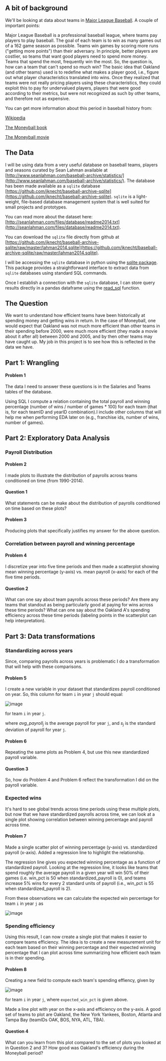 ## A bit of background

We'll be looking at data about teams in [Major League Baseball](https://en.wikipedia.org/wiki/Major_League_Baseball). A couple of important points:

Major League Baseball is a professional baseball league, where teams pay players to play baseball. The goal of each team is to win as many games out of a 162 game season as possible. Teams win games by scoring more runs ("getting more points") than their adversary. In principle, better players are costlier, so teams that want good players need to spend more money. Teams that spend the most, frequently win the most. So, the question is, how can a team that can't spend so much win? The basic idea that Oakland (and other teams) used is to redefine what makes a player good, i.e., figure out what player characteristics translated into wins. Once they realized that teams were not really pricing players using these characteristics, they could exploit this to pay for undervalued players, players that were good according to their metrics, but were not recognized as such by other teams, and therefore not as expensive.

You can get more information about this period in baseball history from:

[Wikipedia](http://en.wikipedia.org/wiki/Moneyball)

[The Moneyball book](http://www.amazon.com/Moneyball-The-Winning-Unfair-Game/dp/0393324818)

[The Moneyball movie](http://www.imdb.com/title/tt1210166/)

## The Data

I will be using data from a very useful database on baseball teams, players and seasons curated by Sean Lahman available at [http://www.seanlahman.com/baseball-archive/statistics/](http://www.seanlahman.com/baseball-archive/statistics/). The database has been made available as a `sqlite` database [https://github.com/jknecht/baseball-archive-sqlite](https://github.com/jknecht/baseball-archive-sqlite). `sqlite` is a light-weight, file-based database management system that is well suited for small projects and prototypes.

You can read more about the dataset here: [http://seanlahman.com/files/database/readme2014.txt](http://seanlahman.com/files/database/readme2014.txt).

You can download the `sqlite` file directly from github at [https://github.com/jknecht/baseball-archive-sqlite/raw/master/lahman2014.sqlite](https://github.com/jknecht/baseball-archive-sqlite/raw/master/lahman2014.sqlite).

I will be accessing the `sqlite` database in python using the [sqlite package](https://docs.python.org/2/library/sqlite3.html). This package provides a straightforward interface to extract data from `sqlite` databases using standard SQL commands.

Once I establish a connection with the `sqlite` database, I can store query results directly in a pandas dataframe using the [read_sql](http://pandas.pydata.org/pandas-docs/version/0.15.0/generated/pandas.read_sql.html) function.



## The Question

We want to understand how efficient teams have been historically at spending money and getting wins in return. In the case of Moneyball, one would expect that Oakland was not much more efficient than other teams in their spending before 2000, were much more efficient (they made a movie about it after all) between 2000 and 2005, and by then other teams may have caught up. My job in this project is to see how this is reflected in the data we have.

## Part 1: Wrangling

#### Problem 1
The data I need to answer these questions is in the Salaries and Teams tables of the database.

Using SQL I compute a relation containing the total payroll and winning percentage (number of wins / number of games * 100) for each team (that is, for each teamID and yearID combination).I include other columns that will help me when performing EDA later on (e.g., franchise ids, number of wins, number of games).


## Part 2: Exploratory Data Analysis

### Payroll Distribution

#### Problem 2

I made plots to illustrate the distribution of payrolls across teams conditioned on time (from 1990-2014).

#### Question 1

What statements can be make about the distribution of payrolls conditioned on time based on these plots? 

#### Problem 3

Producing plots that specifically justifies my answer for the above question. 

### Correlation between payroll and winning percentage

#### Problem 4

I discretize year into five time periods and then made a scatterplot showing mean winning percentage (y-axis) vs. mean payroll (x-axis) for each of the five time periods.

#### Question 2

What can one say about team payrolls across these periods? Are there any teams that standout as being particularly good at paying for wins across these time periods? What can one say about the Oakland A's spending efficiency across these time periods (labeling points in the scatterplot can help interpretation).

## Part 3: Data transformations

### Standardizing across years

Since, comparing payrolls across years is problematic I do a transformation that will help with these comparisons.

#### Problem 5

I create a new variable in your dataset that standardizes payroll conditioned on year. So, this column for team `i` in year `j` should equal:

![image](https://user-images.githubusercontent.com/43916597/115973956-f0123f00-a526-11eb-8ebd-abe55ff0040e.png)

for team `i` in year `j`.

where <!--<em><span style="text-decoration: overline">payroll</span><sub>j</sub></em>--> <em>avg\_payroll<sub>j</sub></em> is the average payroll for year `j`, and <em>s<sub>j</sub></em> is the standard deviation of payroll for year `j`.

#### Problem 6

Repeating the same plots as Problem 4, but use this new standardized payroll variable.

#### Question 3

So, how do Problem 4 and Problem 6 reflect the transformation I did on the payroll variable.

### Expected wins

It's hard to see global trends across time periods using these multiple plots, but now that we have standardized payrolls across time, we can look at a single plot showing correlation between winning percentage and payroll across time.

#### Problem 7

Made a single scatter plot of winning percentage (y-axis) vs. standardized payroll (x-axis). Added a regression line to highlight the relationship.

The regression line gives you expected winning percentage as a function of standardized payroll. Looking at the regression line, it looks like teams that spend roughly the average payroll in a given year will win 50% of their games (i.e. win\_pct is 50 when standardized\_payroll is 0), and teams increase 5% wins for every 2 standard units of payroll (i.e., win\_pct is 55 when standardized\_payroll is 2). 

From these observations we can calculate the expected win percentage for team `i` in year `j` as

![image](https://user-images.githubusercontent.com/43916597/115973953-e1c42300-a526-11eb-8149-fc49b6cd6f3f.png)

### Spending efficiency

Using this result, I can now create a single plot that makes it easier to compare teams efficiency. The idea is to create a new measurement unit for each team based on their winning percentage and their expected winning percentage that I can plot across time summarizing how efficient each team is in their spending.

#### Problem 8

Creating a new field to compute each team's spending effiency, given by

![image](https://user-images.githubusercontent.com/43916597/115973944-cce78f80-a526-11eb-9cfb-27149d41d8be.png)

for team `i` in year `j`, where `expected_win_pct` is given above.

Made a line plot with year on the x-axis and efficiency on the y-axis. A good set of teams to plot are Oakland, the New York Yankees, Boston, Atlanta and Tampa Bay (teamIDs OAK, BOS, NYA, ATL, TBA).

#### Question 4

What can you learn from this plot compared to the set of plots you looked at in Question 2 and 3? How good was Oakland's efficiency during the Moneyball period?


